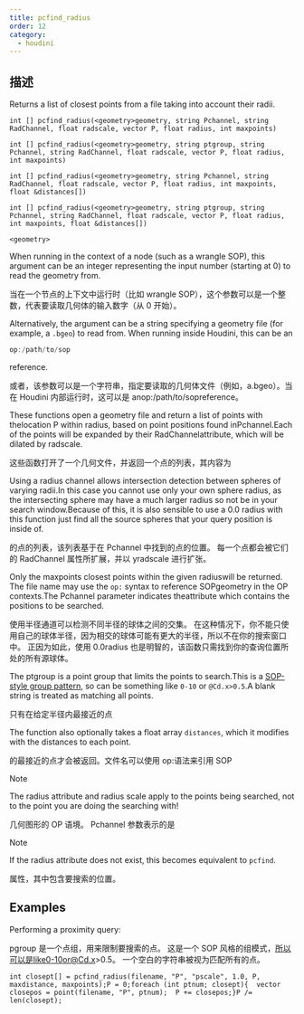 ```yaml
---
title: pcfind_radius
order: 12
category:
  - houdini
---
```

    
## 描述

Returns a list of closest points from a file taking into account their radii.

`int [] pcfind_radius(<geometry>geometry, string Pchannel, string RadChannel, float radscale, vector P, float radius, int maxpoints)`

`int [] pcfind_radius(<geometry>geometry, string ptgroup, string Pchannel, string RadChannel, float radscale, vector P, float radius, int maxpoints)`

`int [] pcfind_radius(<geometry>geometry, string Pchannel, string RadChannel, float radscale, vector P, float radius, int maxpoints, float &distances[])`

`int [] pcfind_radius(<geometry>geometry, string ptgroup, string Pchannel, string RadChannel, float radscale, vector P, float radius, int maxpoints, float &distances[])`

`<geometry>`

When running in the context of a node (such as a wrangle SOP), this argument
can be an integer representing the input number (starting at 0) to read the
geometry from.

当在一个节点的上下文中运行时（比如 wrangle SOP），这个参数可以是一个整数，代表要读取几何体的输入数字（从 0 开始）。

Alternatively, the argument can be a string specifying a geometry file (for
example, a `.bgeo`) to read from. When running inside Houdini, this can be an

```c
op:/path/to/sop
```

reference.

或者，该参数可以是一个字符串，指定要读取的几何体文件（例如，a.bgeo）。当在 Houdini 内部运行时，这可以是 anop:/path/to/sopreference。

These functions open a geometry file and return a list of points with
thelocation P within radius, based on point positions found inPchannel.Each of
the points will be expanded by their RadChannelattribute, which will be
dilated by radscale.

这些函数打开了一个几何文件，并返回一个点的列表，其内容为

Using a radius channel allows intersection detection between spheres of
varying radii.In this case you cannot use only your own sphere radius, as the
intersecting sphere may have a much larger radius so not be in your search
window.Because of this, it is also sensible to use a 0.0 radius with this
function just find all the source spheres that your query position is inside
of.

的点的列表，该列表基于在 Pchannel 中找到的点的位置。 每一个点都会被它们的 RadChannel 属性所扩展，并以 yradscale 进行扩张。

Only the maxpoints closest points within the given radiuswill be returned. The
file name may use the `op:` syntax to reference SOPgeometry in the OP
contexts.The Pchannel parameter indicates theattribute which contains the
positions to be searched.

使用半径通道可以检测不同半径的球体之间的交集。 在这种情况下，你不能只使用自己的球体半径，因为相交的球体可能有更大的半径，所以不在你的搜索窗口中。
正因为如此，使用 0.0radius 也是明智的，该函数只需找到你的查询位置所处的所有源球体。

The ptgroup is a point group that limits the points to search.This is a [SOP-
style group pattern](../../model/groups.html#manual), so can be something like
`0-10` or `@Cd.x>0.5`.A blank string is treated as matching all points.

只有在给定半径内最接近的点

The function also optionally takes a float array `distances`, which it
modifies with the distances to each point.

的最接近的点才会被返回。文件名可以使用 op:语法来引用 SOP

Note

The radius attribute and radius scale apply to the points being searched, not
to the point you are doing the searching with!

几何图形的 OP 语境。 Pchannel 参数表示的是

Note

If the radius attribute does not exist, this becomes equivalent to `pcfind`.

属性，其中包含要搜索的位置。

## Examples

Performing a proximity query:

pgroup 是一个点组，用来限制要搜索的点。 这是一个 SOP 风格的组模式，所以可以是like0-10or@Cd.x>0.5。
一个空白的字符串被视为匹配所有的点。

    int closept[] = pcfind_radius(filename, "P", "pscale", 1.0, P, maxdistance, maxpoints);P = 0;foreach (int ptnum; closept){  vector closepos = point(filename, "P", ptnum);  P += closepos;}P /= len(closept);

